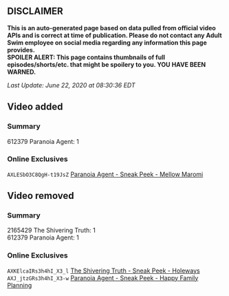 ## DISCLAIMER
**This is an auto-generated page based on data pulled from official video APIs and is correct at time of publication. Please do not contact any Adult Swim employee on social media regarding any information this page provides.**  
**SPOILER ALERT: This page contains thumbnails of full episodes/shorts/etc. that might be spoilery to you. YOU HAVE BEEN WARNED.**  

_Last Update: June 22, 2020 at 08:30:36 EDT_
## Video added
### Summary
612379 Paranoia Agent: 1  
### Online Exclusives
`AXLESbO3C8QgH-t19JsZ` [Paranoia Agent - Sneak Peek - Mellow Maromi](https://www.adultswim.com/videos/paranoia-agent/sneak-peek-mellow-maromi)  
## Video removed
### Summary
2165429 The Shivering Truth: 1  
612379 Paranoia Agent: 1  
### Online Exclusives
`AXKElcaIRs3h4hI_X3_l` [The Shivering Truth - Sneak Peek - Holeways](https://www.adultswim.com/videos/the-shivering-truth/sneak-peek-holeways)  
`AXJ_jtzGRs3h4hI_X3-w` [Paranoia Agent - Sneak Peek - Happy Family Planning](https://www.adultswim.com/videos/paranoia-agent/sneak-peek-happy-family-planning)  
